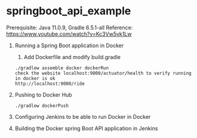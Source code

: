 # springboot_api_example

Prerequisite: Java 11.0.9, Gradle 6.5.1-all
Reference: https://www.youtube.com/watch?v=Kc3Vw5vk1Lw
1. Running a Spring Boot application in Docker
      1. Add Dockerfile and modify build.gradle
       
       ./gradlew assemble docker dockerRun
       check the website localhost:9000/actuator/health to verify running in docker is ok
       http://localhost:9000/ride

2. Pushing to Docker Hub

       ./gradlew dockerPush

3. Configuring Jenkins to be able to run Docker in Docker





4. Building the Docker spring Boot API application in Jenkins